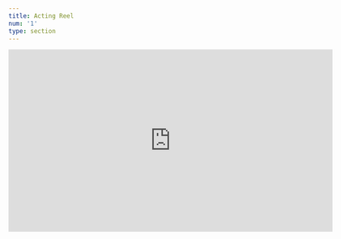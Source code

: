 ```yaml
---
title: Acting Reel
num: '1'
type: section
---
```

<iframe src="https://player.vimeo.com/video/392800401" width="640" height="360" frameborder="0" allow="autoplay; fullscreen" allowfullscreen></iframe>

<p><a href="https://vimeo.com/392800401"></a><a href="https://vimeo.com/ryancreamer"></a><a href="https://vimeo.com"></a></p>
